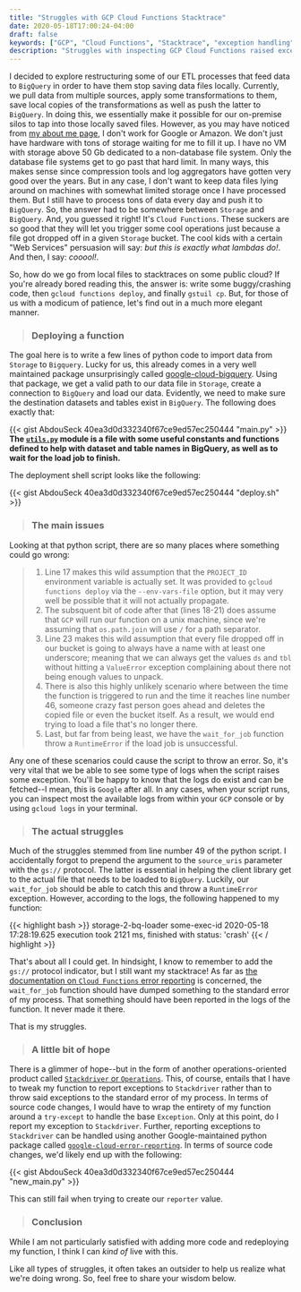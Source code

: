 ```yaml
---
title: "Struggles with GCP Cloud Functions Stacktrace"
date: 2020-05-18T17:00:24-04:00
draft: false
keywords: ["GCP", "Cloud Functions", "Stacktrace", "exception handling", "logging", "error reporting"]
description: "Struggles with inspecting GCP Cloud Functions raised exceptions"
---
```


I decided to explore restructuring some of our ETL processes that feed data to `BigQuery` in order to have them stop saving data files locally. Currently, we pull data from multiple sources, apply some transformations to them, save local copies of the transformations as well as push the latter to `BigQuery`. In doing this, we essentially make it possible for our on-premise silos to tap into those locally saved files.
However, as you may have noticed from [my about me page](/post/about), I don't work for Google or Amazon. We don't just have hardware with tons of storage waiting for me to fill it up. I have no VM with storage above 50 Gb dedicated to a non-database file system. Only the database file systems get to go past that hard limit. In many ways, this makes sense since compression tools and log aggregators have gotten very good over the years. But in any case, I don't want to keep data files lying around on machines with somewhat limited storage once I have processed them. But I still have to process tons of data every day and push it to `BigQuery`. So, the answer had to be somewhere between `Storage` and `BigQuery`. And, you guessed it right! It's `Cloud Functions`.
These suckers are so good that they will let you trigger some cool operations just because a file got dropped off in a given `Storage` bucket. The cool kids with a certain "Web Services" persuasion will say: _but this is exactly what lambdas do!_. And then, I say: _cooool!_.

So, how do we go from local files to stacktraces on some public cloud? If you're already bored reading this, the answer is: write some buggy/crashing code, then `gcloud functions deploy`, and finally `gstuil cp`. But, for those of us with a modicum of patience, let's find out in a much more elegant manner.

> ### Deploying a function

The goal here is to write a few lines of python code to import data from `Storage` to `Bigquery`. Lucky for us, this already comes in a very well maintained package unsurprisingly called [google-cloud-bigquery](https://pypi.org/project/google-cloud-bigquery/). Using that package, we get a valid path to our data file in `Storage`, create a connection to `BigQuery` and load our data. Evidently, we need to make sure the destination datasets and tables exist in `BigQuery`. The following does exactly that:

{{< gist AbdouSeck 40ea3d0d332340f67ce9ed57ec250444 "main.py" >}}
__The [`utils.py`](AbdouSeck/40ea3d0d332340f67ce9ed57ec250444) module is a file with some useful constants and functions defined to help with dataset and table names in BigQuery, as well as to wait for the load job to finish.__

The deployment shell script looks like the following:

{{< gist AbdouSeck 40ea3d0d332340f67ce9ed57ec250444 "deploy.sh" >}}

> ### The main issues

Looking at that python script, there are so many places where something could go wrong:

>   1. Line 17 makes this wild assumption that the `PROJECT_ID` environment variable is actually set. It was provided to `gcloud functions deploy` via the `--env-vars-file` option, but it may very well be possible that it will not actually propagate.
>   2. The subsquent bit of code after that (lines 18-21) does assume that `GCP` will run our function on a unix machine, since we're assuming that `os.path.join` will use `/` for a path separator.
>   3. Line 23 makes this wild assumption that every file dropped off in our bucket is going to always have a name with at least one underscore; meaning that we can always get the values `ds` and `tbl` without hitting a `ValueError` exception complaining about there not being enough values to unpack.
>   4. There is also this highly unlikely scenario where between the time the function is triggered to run and the time it reaches line number 46, someone crazy fast person goes ahead and deletes the copied file or even the bucket itself. As a result, we would end trying to load a file that's no longer there.
>   5. Last, but far from being least, we have the `wait_for_job` function throw a `RuntimeError` if the load job is unsuccessful.

Any one of these scenarios could cause the script to throw an error. So, it's very vital that we be able to see some type of logs when the script raises some exception. You'll be happy to know that the logs do exist and can be fetched--I mean, this is `Google` after all. In any cases, when your script runs, you can inspect most the available logs from within your `GCP` console or by using `gcloud logs` in your terminal.

> ### The actual struggles

Much of the struggles stemmed from line number 49 of the python script. I accidentally forgot to prepend the argument to the `source_uris` parameter with the `gs://` protocol. The latter is essential in helping the client library get to the actual file that needs to be loaded to `BigQuery`. Luckily, our `wait_for_job` should be able to catch this and throw a `RuntimeError` exception. However, according to the logs, the following happened to my function:

{{< highlight bash >}}
storage-2-bq-loader  some-exec-id  2020-05-18 17:28:19.625  execution took 2121 ms, finished with status: 'crash'
{{< / highlight >}}

That's about all I could get. In hindsight, I know to remember to add the `gs://` protocol indicator, but I still want my stacktrace! As far as [the documentation on `Cloud Functions` error reporting](https://cloud.google.com/functions/docs/monitoring/logging#functions-log-helloworld-python) is concerned, the `wait_for_job` function should have dumped something to the standard error of my process. That something should have been reported in the logs of the function. It never made it there.

That is my struggles.


> ### A little bit of hope

There is a glimmer of hope--but in the form of another operations-oriented product called [`Stackdriver` or `Operations`](https://cloud.google.com/products/operations). This, of course, entails that I have to tweak my function to report exceptions to `Stackdriver` rather than to throw said exceptions to the standard error of my process. In terms of source code changes, I would have to wrap the entirety of my function around a `try-except` to handle the base `Exception`. Only at this point, do I report my exception to `Stackdriver`. Further, reporting exceptions to `Stackdriver` can be handled using another Google-maintained python package called [`google-cloud-error-reporting`](https://cloud.google.com/error-reporting/docs/setup/python). In terms of source code changes, we'd likely end up with the following:

{{< gist AbdouSeck 40ea3d0d332340f67ce9ed57ec250444 "new_main.py" >}}

This can still fail when trying to create our `reporter` value.

> ### Conclusion

While I am not particularly satisfied with adding more code and redeploying my function, I think I can _kind of_ live with this.

Like all types of struggles, it often takes an outsider to help us realize what we're doing wrong. So, feel free to share your wisdom below.